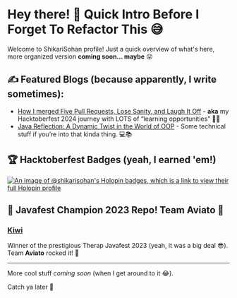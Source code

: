 # Hey there! 👋 Quick Intro Before I Forget To Refactor This 😅

Welcome to ShikariSohan profile! Just a quick overview of what's here, more organized version **coming soon... maybe** 😜

## ✍️ Featured Blogs (because apparently, I write sometimes):
- [How I merged Five Pull Requests, Lose Sanity, and Laugh It Off](https://dev.to/shikarisohan/how-i-merged-five-pull-requests-lose-sanity-and-laugh-it-off-1edo) - **aka** my Hacktoberfest 2024 journey with LOTS of “learning opportunities” 🐛✨
- [Java Reflection: A Dynamic Twist in the World of OOP](https://medium.com/p/d8bd04608775) - Some technical stuff if you’re into that kinda thing. 💻📚

## 🏆 Hacktoberfest Badges (yeah, I earned 'em!)

[![An image of @shikarisohan's Holopin badges, which is a link to view their full Holopin profile](https://holopin.me/shikarisohan)](https://holopin.io/@shikarisohan)

## 🚀 Javafest Champion 2023 Repo! Team Aviato 🚀

### [Kiwi](https://github.com/ShikariSohan/kiwi) 
Winner of the prestigious Therap Javafest 2023 (yeah, it was a big deal 😎). Team **Aviato** rocked it! 💪

---

More cool stuff *coming soon* (when I get around to it 😂). 

Catch ya later 👋
